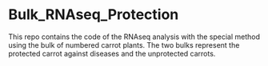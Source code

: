 # Bulk_RNAseq_Protection

This repo contains the code of the RNAseq analysis with the special method using the bulk of numbered carrot plants. The two bulks represent the protected carrot against diseases and the unprotected carrots.
